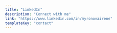 ```yaml
---
title: "LinkedIn"
description: "Connect with me"
link: "https://www.linkedin.com/in/myronovairene"
templateKey: "contact"
---
```

